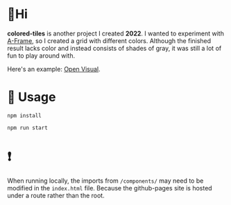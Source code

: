 # 👋Hi
**colored-tiles** is another project I created **2022**. I wanted to experiment with [A-Frame](https://aframe.io/), so I created a grid with different colors.
Although the finished result lacks color and instead consists of shades of gray, it was still a lot of fun to play around with.

Here's an example: [Open Visual](https://hafithecat.github.io/a-frame-colored-tiles/).

# 📔 Usage
`npm install`

`npm run start`

# ❗
When running locally, the imports from `/components/` may need to be modified in the `index.html` file.
Because the github-pages site is hosted under a route rather than the root.
